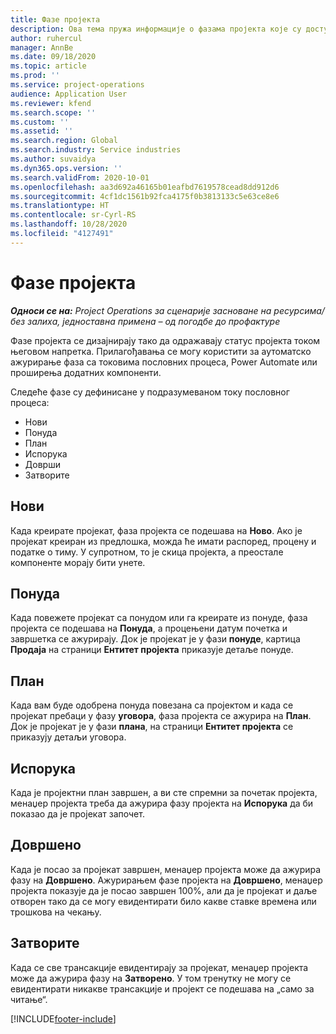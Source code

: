 ```yaml
---
title: Фазе пројекта
description: Ова тема пружа информације о фазама пројекта које су доступне у услузи Microsoft Dynamics Project Operations.
author: ruhercul
manager: AnnBe
ms.date: 09/18/2020
ms.topic: article
ms.prod: ''
ms.service: project-operations
audience: Application User
ms.reviewer: kfend
ms.search.scope: ''
ms.custom: ''
ms.assetid: ''
ms.search.region: Global
ms.search.industry: Service industries
ms.author: suvaidya
ms.dyn365.ops.version: ''
ms.search.validFrom: 2020-10-01
ms.openlocfilehash: aa3d692a46165b01eafbd7619578cead8dd912d6
ms.sourcegitcommit: 4cf1dc1561b92fca4175f0b3813133c5e63ce8e6
ms.translationtype: HT
ms.contentlocale: sr-Cyrl-RS
ms.lasthandoff: 10/28/2020
ms.locfileid: "4127491"
---
```

# <a name="project-stages"></a>Фазе пројекта

_**Односи се на:** Project Operations за сценарије засноване на ресурсима/без залиха, једноставна примена – од погодбе до профактуре_

Фазе пројекта се дизајнирају тако да одражавају статус пројекта током његовом напретка. Прилагођавања се могу користити за аутоматско ажурирање фаза са токовима пословних процеса, Power Automate или проширења додатних компоненти.

Следеће фазе су дефинисане у подразумеваном току пословног процеса:

- Нови
- Понуда
- План
- Испорука
- Доврши
- Затворите 

## <a name="new"></a>Нови

Када креирате пројекат, фаза пројекта се подешава на **Ново**. Ако је пројекат креиран из предлошка, можда ће имати распоред, процену и податке о тиму. У супротном, то је скица пројекта, а преостале компоненте морају бити унете.

## <a name="quote"></a>Понуда

Када повежете пројекат са понудом или га креирате из понуде, фаза пројекта се подешава на **Понуда**, а процењени датум почетка и завршетка се ажурирају. Док је пројекат је у фази **понуде**, картица **Продаја** на страници **Ентитет пројекта** приказује детаље понуде.

## <a name="plan"></a>План

Када вам буде одобрена понуда повезана са пројектом и када се пројекат пребаци у фазу **уговора**, фаза пројекта се ажурира на **План**. Док је пројекат је у фази **плана**, на страници **Ентитет пројекта** се приказују детаљи уговора.

## <a name="deliver"></a>Испорука

Када је пројектни план завршен, а ви сте спремни за почетак пројекта, менаџер пројекта треба да ажурира фазу пројекта на **Испорука** да би показао да је пројекат започет.

## <a name="complete"></a>Довршено 

Када је посао за пројекат завршен, менаџер пројекта може да ажурира фазу на **Довршено**. Ажурирањем фазе пројекта на **Довршено**, менаџер пројекта показује да је посао завршен 100%, али да је пројекат и даље отворен тако да се могу евидентирати било какве ставке времена или трошкова на чекању.

## <a name="close"></a>Затворите

Када се све трансакције евидентирају за пројекат, менаџер пројекта може да ажурира фазу на **Затворено**. У том тренутку не могу се евидентирати никакве трансакције и пројект се подешава на „само за читање“.



[!INCLUDE[footer-include](../includes/footer-banner.md)]